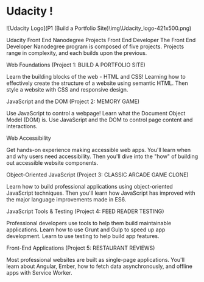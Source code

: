 # Udacity !     
![Udacity Logo](P1 (Build a Portfolio Site)\img\Udacity_logo-421x500.png)

Udacity Front End Nanodegree Projects
Front End Developer
The Front End Developer Nanodegree program is composed of five projects.  Projects range in complexity, and each builds upon the previous. 





Web Foundations (Project 1: BUILD A PORTFOLIO SITE)

Learn the building blocks of the web - HTML and CSS! Learning how to effectively create the structure of a website using semantic HTML. Then style a website with CSS and responsive design.




JavaScript and the DOM (Project 2: MEMORY GAME)

Use JavaScript to control a webpage! Learn what the Document Object Model (DOM) is. Use JavaScript and the DOM to control page content and interactions.




Web Accessibility

Get hands-on experience making accessible web apps. You'll learn when and why users need accessibility. Then you'll dive into the "how" of building out accessible website components.



Object-Oriented JavaScript (Project 3: CLASSIC ARCADE GAME CLONE)

Learn how to build professional applications using object-oriented JavaScript techniques. Then you'll learn how JavaScript has improved with the major language improvements made in ES6.




JavaScript Tools & Testing (Project 4: FEED READER TESTING)

Professional developers use tools to help them build maintainable applications. Learn how to use Grunt and Gulp to speed up app development. Learn to use testing to help build app features.




Front-End Applications (Project 5: RESTAURANT REVIEWS)

Most professional websites are built as single-page applications. You'll learn about Angular, Ember, how to fetch data asynchronously, and offline apps with Service Worker.


